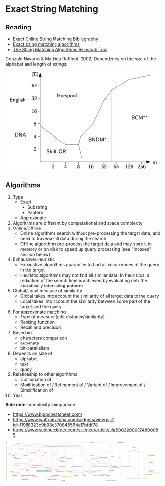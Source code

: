 # Exact String Matching

## Reading

- [Exact Online String Matching Bibliography](https://arxiv.org/pdf/1605.05067.pdf)
- [Exact string matching algorithms](https://www-igm.univ-mlv.fr/~lecroq/string/)
- [The String Matching Algorithms Research Tool](https://www.dmi.unict.it/faro/papers/conference/faro47.pdf)

Gonzalo Navarro & Mathieu Raffinot, 2002, Dependency on the size of the alphabet and length of strings:

![](./exact-string-matching/1.png)

## Algorithms

1. Type
   - Exact
     - Substring
     - Paatern
   - Approximate
2. Algorithms are different by computational and space complexity
3. Online/Offline
   - Online algorithms search without pre-processing the target data, and need to traverse all data during the search
   - Offline algorithms pre-process the target data and may store it in memory or on disk to speed up query processing (see "Indexes" section below)
4. Exhaustive/Heuristic
   - Exhaustive algorithms guarantee to find all occurrences of the query in the target
   - Heuristic algorithms may not find all similar data. In heuristics, a reduction of the search time is achieved by evaluating only the statistically interesting patterns
5. Global/Local measure of similarity
   - Global takes into account the similarity of all target data to the query
   - Local takes into account the similarity between some part of the target and the query
6. For approximate matching
   - Type of measure (edit distance/similarity)
   - Ranking function
   - Recall and precision
7. Based on
   - characters comparison
   - automata
   - bit-parallelism
8. Depends on size of
   - alphabet
   - text
   - query
9. Relationship to other algorithms
   - Combination of 
   - Modification of / Refinement of / Variant of / Improvement of / Simplification of
10. Year

**Side note**: complexity comparison
- https://www.bigocheatsheet.com/
- https://www.wolframalpha.com/widgets/view.jsp?id=f1988323c9b98e870845564a17bfdf78
- https://www.sciencedirect.com/science/article/pii/S0022000074800085

![](exact-string-matching/graph.svg)
